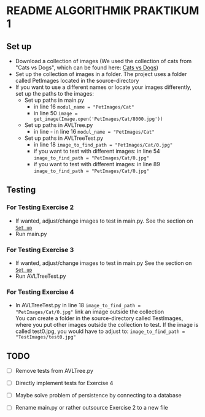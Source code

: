 # README ALGORITHMIK PRAKTIKUM 1

## Set up
- Download a collection of images (We used the collection of cats from "Cats vs Dogs", which can be found here: [Cats vs Dogs](https://www.microsoft.com/en-us/download/details.aspx?id=54765&utm_source=www.tensorflow.org&utm_medium=referral))
- Set up the collection of images in a folder. The project uses a folder called PetImages located in the source-directory
- If you want to use a different names or locate your images differently, set up the paths to the images:
    - Set up paths in main.py 
      - in line 16 `modul_name = "PetImages/Cat"`
      - in line 50 `image = get_image(Image.open('PetImages/Cat/8000.jpg'))`
    - Set up paths in AVLTree.py
      - in line - in line 16 `modul_name = "PetImages/Cat"`
    - Set up paths in AVLTreeTest.py
      - in line 18 `image_to_find_path = "PetImages/Cat/0.jpg"`
      - if you want to test with different images: in line 54 `image_to_find_path = "PetImages/Cat/0.jpg"` 
      - if you want to test with different images: in line 89 `image_to_find_path = "PetImages/Cat/0.jpg"`

## Testing
### For Testing Exercise 2
- If wanted, adjust/change images to test in main.py. See the section on [`Set up`](#set-up)
- Run main.py

### For Testing Exercise 3
- If wanted, adjust/change images to test in main.py See the section on [`Set up`](#set-up)
- Run AVLTreeTest.py

### For Testing Exercise 4
- In AVLTreeTest.py in line 18 `image_to_find_path = "PetImages/Cat/0.jpg"` link an image outside the collection <br> You can create a folder in the source-directory called TestImages, where you put other images outside the collection to test. If the image is called test0.jpg, you would have to adjust to: ``image_to_find_path = "TestImages/test0.jpg"``



## TODO
- [ ] Remove tests from AVLTree.py
- [ ] Directly implement tests for Exercise 4 
- [ ] Maybe solve problem of persistence by connecting to a database
- [ ] Rename main.py or rather outsource Exercise 2 to a new file 









